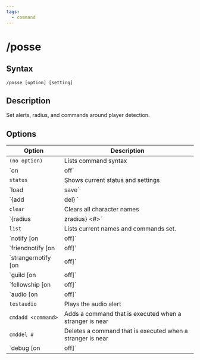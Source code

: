 ```yaml
---
tags:
  - command
---
```


# /posse

## Syntax

<!--cmd-syntax-start-->
```eqcommand
/posse [option] [setting]
```
<!--cmd-syntax-end-->

## Description

<!--cmd-desc-start-->
Set alerts, radius, and commands around player detection.
<!--cmd-desc-end-->

## Options

| Option | Description |
|--------|-------------|
| `(no option)` | Lists command syntax |
| `on|off` | Toggles checking of players. default is off |
| `status` | Shows current status and settings |
| `load|save` | Load the ini file, and saves the ini file. <span class="accent">Changes do not auto-save, you must manually issue the save command.</span> |
| `{add|del} <name>` | Adds or deletes a name from friendly list |
| `clear` | Clears all character names |
| `{radius|zradius} <#>` | Sets radius to check for players. e.g. `/posse radius 300` |
| `list` | Lists current names and commands set. |
| `notify [on|off]` | Toggles notification alerts. Default is on |
| `friendnotify [on|off]` | Toggles notification alerts for friends. Default is ON. |
| `strangernotify [on|off]` | Toggles notification alerts for strangers. Default is ON. |
| `guild [on|off]` | Toggles ignoring guild members, meaning guild members are invisible to all checks. Default is OFF. |
| `fellowship [on|off]` | Toggles ignoring fellowship members. Default is OFF |
| `audio [on|off]` | Toggles audio alerts. Default is OFF. |
| `testaudio` | Plays the audio alert |
| `cmdadd <command>` | Adds a command that is executed when a stranger is near |
| `cmddel #` | Deletes a command that is executed when a stranger is near |
| `debug [on|off]` | Turn debugging on or off |
